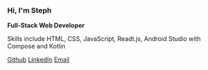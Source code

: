### Hi, I'm Steph

**Full-Stack Web Developer**

Skills include HTML, CSS, JavaScript, Readt.js, Android Studio with Compose and Kotlin

[Github](https://github.com/sgkeasley) [LinkedIn](www.linkedin.com/in/stephanie-keasley) [Email](stephaniekeasley@gmail.com)


<!--
**sgkeasley/sgkeasley** is a ✨ _special_ ✨ repository because its `README.md` (this file) appears on your GitHub profile.

Here are some ideas to get you started:

- 🔭 I’m currently working on ...
- 🌱 I’m currently learning ...
- 👯 I’m looking to collaborate on ...
- 🤔 I’m looking for help with ...
- 💬 Ask me about ...
- 📫 How to reach me: ...
- 😄 Pronouns: ...
- ⚡ Fun fact: ...
-->
